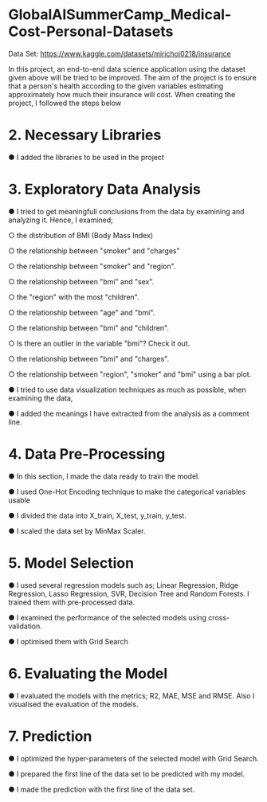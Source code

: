 # GlobalAISummerCamp_Medical-Cost-Personal-Datasets

Data Set: https://www.kaggle.com/datasets/mirichoi0218/insurance

In this project, an end-to-end data science application using the dataset given above will be tried to be improved. 
The aim of the project is to ensure that a person's health according to the given variables estimating approximately how much their insurance will cost. 
When creating the project, I followed the steps below 


# 2. Necessary Libraries

● I added the libraries to be used in the project

# 3. Exploratory Data Analysis

● I tried to get meaningfull conclusions from the data by examining and analyzing it. Hence, I examined;

○  the distribution of BMI (Body Mass Index)

○  the relationship between "smoker" and "charges"

○  the relationship between "smoker" and "region".

○ the relationship between "bmi" and "sex".

○ the "region" with the most "children".

○ the relationship between "age" and "bmi".

○ the relationship between "bmi" and "children".

○ Is there an outlier in the variable "bmi"? Check it out.

○ the relationship between "bmi" and "charges".

○ the relationship between "region", "smoker" and "bmi" using a bar plot.

● I tried to use data visualization techniques as much as possible, when examining the data, 

● I added the meanings I have extracted from the analysis as a comment line.

# 4. Data Pre-Processing

● In this section, I made the data ready to train the model.

● I used One-Hot Encoding technique to make the categorical variables usable

● I divided the data into X_train, X_test, y_train, y_test.

● I scaled the data set by MinMax Scaler.

# 5. Model Selection

● I used several regression models such as; Linear Regression, Ridge Regression, Lasso Regression, SVR, Decision Tree and Random Forests. I trained them with pre-processed data.

● I examined the performance of the selected models using cross-validation.

● I optimised them with Grid Search 

# 6. Evaluating the Model

● I evaluated the models with the metrics; R2, MAE, MSE and RMSE. Also I visualised the evaluation of the models.


# 7. Prediction

● I optimized the hyper-parameters of the selected model with Grid Search.

● I prepared the first line of the data set to be predicted with my model.

● I made the prediction with the first line of the data set.










